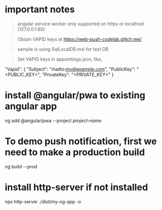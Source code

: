 # important notes

> angular service worker only supported on https or localhost (127.0.0.1:80)

> Obtain VAPID keys at https://web-push-codelab.glitch.me/

> sample is using SqlLocalDB.msi for test DB 

> Set VAPID keys in appsettings.json, like,

"Vapid": {
"Subject": "mailto:my@example.com",
"PublicKey": "<PUBLIC_KEY>",
"PrivateKey": "<PRIVATE_KEY>"
}

# install @angular/pwa to existing angular app

ng add @angular/pwa --project _project-name_

# To demo push notification, first we need to make a production build

ng build --prod

# install http-server if not installed

npx http-server ./dist/my-ng-app -o
